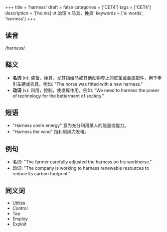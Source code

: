 +++
title = 'harness'
draft = false
categories = ['CET4']
tags = ['CET4']
description = '[ˈhɑːnis] vt.治理 n.马具，挽具'
keywords = ['ai words', 'harness']
+++

## 读音
/harness/

## 释义
- **名词** (n): 装备，挽具，尤其指给马或其他动物套上的皮革或金属配件，用于牵引车辆或农具。例如: "The horse was fitted with a new harness."
- **动词** (v): 利用，控制，使发挥作用。例如: "We need to harness the power of technology for the betterment of society."

## 短语
- "Harness one's energy" 意为充分利用某人的能量或能力。
- "Harness the wind" 指利用风力发电。

## 例句
- 名词: "The farmer carefully adjusted the harness on his workhorse."
- 动词: "The company is working to harness renewable resources to reduce its carbon footprint."

## 同义词
- Utilize
- Control
- Tap
- Employ
- Exploit
